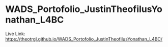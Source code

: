 # WADS_Portofolio_JustinTheofilusYonathan_L4BC

Live Link: https://theotrgl.github.io/WADS_Portofolio_JustinTheofilusYonathan_L4BC/
 
